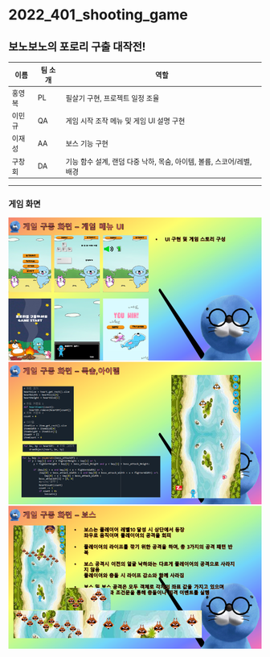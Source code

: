 # 2022_401_shooting_game

## 보노보노의 포로리 구출 대작전!

| 이름 | 팀 소개 | 역할 | 
|-----|------|-----|
| 홍영복 | PL | 필살기 구현, 프로젝트 일정 조율 |
| 이민규 | QA | 게임 시작 조작 메뉴 및 게임 UI 설명 구현 |
| 이재성 | AA | 보스 기능 구현 |
| 구창회 | DA | 기능 함수 설계, 랜덤 다중 낙하, 목숨, 아이템, 볼륨, 스코어/레벨, 배경 |

--------------------------
### 게임 화면

<img src='./img/게임 메뉴 UI.png'>

<img src='./img/게임 구동 화면.png'>

<img src='./img/보스.png'>


